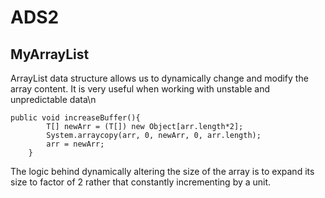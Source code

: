 # ADS2
## MyArrayList
ArrayList data structure allows us to dynamically change and modify the array content. It is very useful when working with unstable and unpredictable data\n
```
public void increaseBuffer(){
        T[] newArr = (T[]) new Object[arr.length*2];
        System.arraycopy(arr, 0, newArr, 0, arr.length);
        arr = newArr;
    }
```
The logic behind dynamically altering the size of the array is to expand its size to factor of 2 rather that constantly incrementing by a unit.
